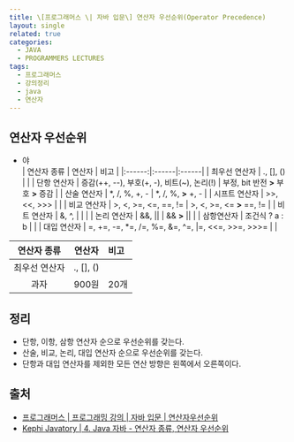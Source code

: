 ```yaml
---
title: \[프로그래머스 \| 자바 입문\] 연산자 우선순위(Operator Precedence)
layout: single
related: true
categories:
  - JAVA
  - PROGRAMMERS LECTURES
tags:
  - 프로그래머스
  - 강의정리
  - java
  - 연산자
---
```


## 연산자 우선순위
- 야  
| 연산자 종류 | 연산자 | 비고 |
|:------:|:------|:------|
| 최우선 연산자 | ., [], () |       |
| 단항 연산자 | 증감(++, --), 부호(+, -), 비트(~), 논리(!) | 부정, bit 반전 **>** 부호 **>** 증감 |
| 산술 연산자 | \*, /, %, +, - | \*, /, %,  **>**  +, - |
| 시프트 연산자 | \>>, \<<, \>>> |       |
| 비교 연산자 | >, <, >=, <=, ==, != | >, <, >=, <=  **>**  ==, != |
| 비트 연산자 | &, ^, \| |       |
| 논리 연산자 | &&, \|\| | &&  **>**  \|\| |
| 삼항연산자 | 조건식 ? a : b |       |
| 대입 연산자 | =, +=, -=, \*=, /=, %=, &=, ^=, \|=, \<<=, \>>=, \>>>= |       |

| 연산자 종류 | 연산자 | 비고 |
|:---:|:----:|:----|
| 최우선 연산자 | ., [], () |    |
| 과자 | 900원 | 20개 |

## 정리
- 단항, 이항, 삼항 연산자 순으로 우선순위를 갖는다.
- 산술, 비교, 논리, 대입 연산자 순으로 우선순위를 갖는다.
- 단항과 대입 연산자를 제외한 모든 연산 방향은 왼쪽에서 오른쪽이다.
 
## 출처
- [프로그래머스 \| 프로그래밍 강의 \| 자바 입문 \| 연산자우선순위](https://programmers.co.kr/learn/courses/5/lessons/116)
- [Kephi Javatory \| 4. Java 자바 - 연산자 종류, 연산자 우선순위](https://kephilab.tistory.com/28)
